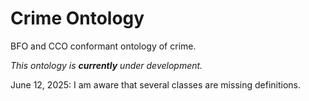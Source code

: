 # Crime Ontology

BFO and CCO conformant ontology of crime.

*This ontology is **currently** under development.*

June 12, 2025: I am aware that several classes are missing definitions.



